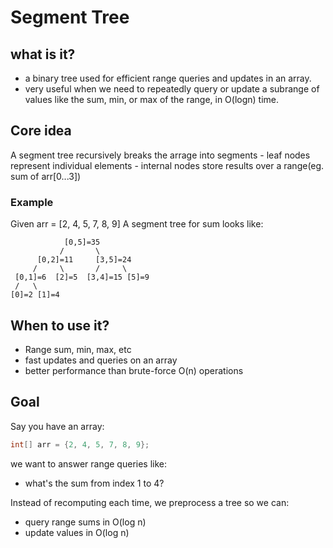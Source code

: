 # Segment Tree
## what is it?
- a binary tree used for efficient range queries and updates in an array.
- very useful when we need to repeatedly query or update a subrange of values like the sum, min, or max of the range, in O(logn) time.

## Core idea
A segment tree recursively breaks the arrage into segments
    - leaf nodes represent individual elements
    - internal nodes store results over a range(eg. sum of arr[0...3])

### Example
Given arr = [2, 4, 5, 7, 8, 9]
A segment tree for sum looks like:

```
            [0,5]=35
           /       \
      [0,2]=11     [3,5]=24
     /     \       /     \
 [0,1]=6  [2]=5  [3,4]=15 [5]=9
 /   \
[0]=2 [1]=4
```

## When to use it?
- Range sum, min, max, etc
- fast updates and queries on an array
- better performance than brute-force O(n) operations 

## Goal
Say you have an array:
```java
int[] arr = {2, 4, 5, 7, 8, 9};
```
we want to answer range queries like:
- what's the sum from index 1 to 4?

Instead of recomputing each time, we preprocess a tree so we can:
- query range sums in O(log n)
- update values in O(log n) 